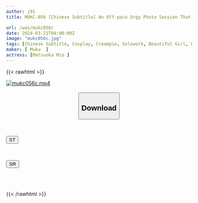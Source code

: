 ```yaml
---
author: j91
title: MUKC-056 [Chinese Subtitle] An Off-paco Orgy Photo Session That Connects With Neat Underground Idols Through Secret Business. If You Support Us, We Will Give You Unlimited Raw Creampie, Like Our Slutty Angel. Mio Matsuoka

url: /was/mukc056c
date: 2024-03-21T04:00:00Z
image: "mukc056c.jpg"
tags: [Chinese Subtitle, Cosplay, Creampie, Solowork, Beautiful Girl, Promiscuity, Entertainer	]
maker: [ Muku  ]
actress: [Matsuoka Mio ]
---
```



{{< rawhtml >}}

<div class="video" data-videoid="Gpz6o4Ay1DC9Z3">
    <a href="javascript:;">
        <img src="/was/mukc056c/mukc056c.jpg" width="WIDTH" height="HEIGHT" alt="mukc056c.mp4" loading="lazy">
    </a>
</div>

<script type="text/javascript" src="https://j91.asia/asset/on-demand-st.js"></script>

<br>
  <link rel="stylesheet" href="https://j91.asia/asset/bs5.css">
  
  <center>
  <button class="btn btn-primary" type="button" data-bs-toggle="collapse" data-bs-target=".multi-collapse" aria-expanded="false" aria-controls="multiCollapseExample1 multiCollapseExample2"><h2>Download</h2></button></center>
</p>
<div class="row">
  <div class="col">
    <div class="collapse multi-collapse" id="multiCollapseExample1">
      <div class="card card-body">
	      	      <br>
<div class="buttons">  
<p><a href="https://streamtape.to/v/Gpz6o4Ay1DC9Z3" target="_blank"><button class="btn-hover color-3"><i class="fa fa-download"></i> ST</button></a></p></div>
    </div>
  </div>
</div>
  <div class="col">
    <div class="collapse multi-collapse" id="multiCollapseExample2">
      <div class="card card-body">
	      <br>
<div class="buttons">
<p><a href="https://rubystm.com/jfg67x2ztjzs" target="_blank"><button class="btn-hover color-9"><i class="fa fa-download"></i> SR</button></a></p></div>
<br><br>
      </div>
    </div>
  </div>
</div>

{{< /rawhtml >}}